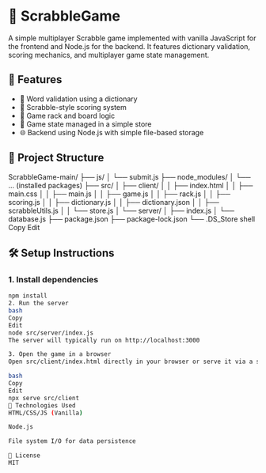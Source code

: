 # 🧩 ScrabbleGame

A simple multiplayer Scrabble game implemented with vanilla JavaScript for the frontend and Node.js for the backend. It features dictionary validation, scoring mechanics, and multiplayer game state management.

## 🚀 Features

- 📝 Word validation using a dictionary  
- 🎯 Scrabble-style scoring system  
- 🎲 Game rack and board logic  
- 🧠 Game state managed in a simple store  
- 🌐 Backend using Node.js with simple file-based storage  


## 📁 Project Structure

ScrabbleGame-main/
├── js/
│ └── submit.js
├── node_modules/
│ └── ... (installed packages)
├── src/
│ ├── client/
│ │ ├── index.html
│ │ ├── main.css
│ │ ├── main.js
│ │ ├── game.js
│ │ ├── rack.js
│ │ ├── scoring.js
│ │ ├── dictionary.js
│ │ ├── dictionary.json
│ │ ├── scrabbleUtils.js
│ │ └── store.js
│ └── server/
│ ├── index.js
│ └── database.js
├── package.json
├── package-lock.json
└── .DS_Store
shell
Copy
Edit

## 🛠️ Setup Instructions

### 1. Install dependencies

```bash
npm install
2. Run the server
bash
Copy
Edit
node src/server/index.js
The server will typically run on http://localhost:3000

3. Open the game in a browser
Open src/client/index.html directly in your browser or serve it via a static file server like:

bash
Copy
Edit
npx serve src/client
🧪 Technologies Used
HTML/CSS/JS (Vanilla)

Node.js

File system I/O for data persistence

📜 License
MIT
